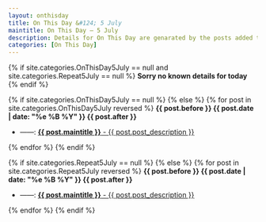```yaml
---
layout: onthisday
title: On This Day &#124; 5 July
maintitle: On This Day — 5 July
description: Details for On This Day are genarated by the posts added to the website so the content is subject to changes/updates over time.
categories: [On This Day]
---
```


{% if site.categories.OnThisDay5July == null and site.categories.Repeat5July == null %}
<strong>Sorry no known details for today</strong>
{% endif %}

{% if site.categories.OnThisDay5July == null %}
{% else %}
{% for post in site.categories.OnThisDay5July reversed %}
<strong>{{ post.before }} {{ post.date | date: "%e %B %Y" }} {{ post.after }}</strong>
<ul>
<li> ——: <a href="{{ post.url }}"><strong>{{ post.maintitle }}</strong> - {{ post.post_description }}</a></li>
</ul>
{% endfor %}
{% endif %}

{% if site.categories.Repeat5July == null %}
{% else %}
{% for post in site.categories.Repeat5July reversed %}
<strong>{{ post.before }} {{ post.date | date: "%e %B %Y" }} {{ post.after }}</strong>
<ul>
<li> ——: <a href="{{ post.url }}"><strong>{{ post.maintitle }}</strong> - {{ post.post_description }}</a></li>
</ul>
{% endfor %}
{% endif %}
